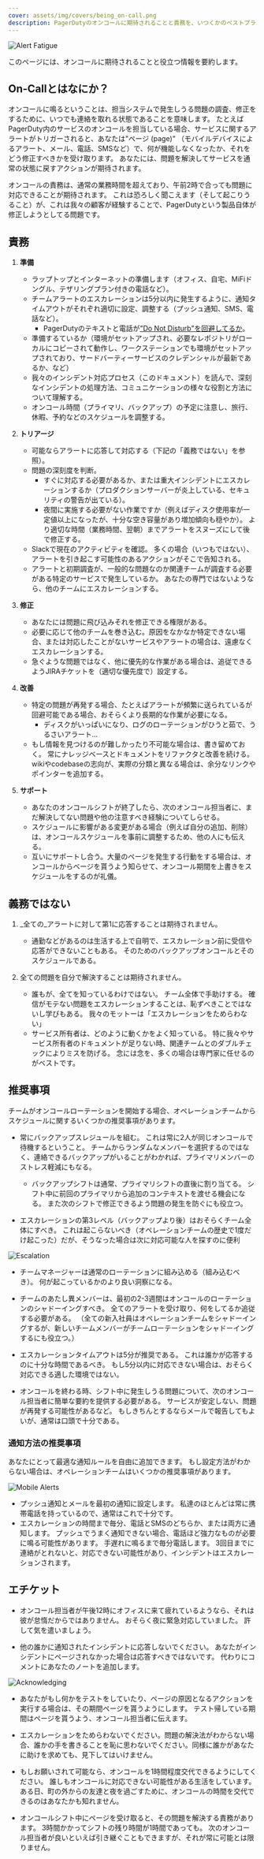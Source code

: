```yaml
---
cover: assets/img/covers/being_on-call.png
description: PagerDutyのオンコールに期待されることと責務を、いつくかのベストプラクティスとエチケットの推奨事項に基づいて要約
---
```

![Alert Fatigue](../assets/img/headers/alert_fatigue.png)

このページには、オンコールに期待されることと役立つ情報を要約します。

## On-Callとはなにか？

オンコールに鳴るということは、担当システムで発生しうる問題の調査、修正をするために、いつでも連絡を取れる状態であることを意味します。
たとえばPagerDuty内のサービスのオンコールを担当している場合、サービスに関するアラートがトリガーされると、あなたは"ページ (page)" （モバイルデバイスによるアラート、メール、電話、SMSなど）で、何が機能しなくなったか、それをどう修正すべきかを受け取ります。
あなたには、問題を解決してサービスを通常の状態に戻すアクションが期待されます。

オンコールの責務は、通常の業務時間を超えており、午前2時で合っても問題に対応できることが期待されます。
これは恐ろしく聞こえます（そして起こりうること）が、これは我々の顧客が経験することで、PagerDutyという製品自体が修正しようとしてる問題です。


## 責務

1. **準備**
    * ラップトップとインターネットの準備します（オフィス、自宅、MiFiドングル、テザリングプラン付きの電話など）。
    * チームアラートのエスカレーションは5分以内に発生するように、通知タイムアウトがそれぞれ適切に設定、調整する（プッシュ通知、SMS、電話など）。
        * PagerDutyのテキストと電話が["Do Not Disturb"を回避してるか](https://support.pagerduty.com/docs/notification-phone-numbers)。
    * 準備するているか（環境がセットアップされ、必要なレポジトリがローカルにコピーされて動作し、ワークステーションでも環境がセットアップされており、サードバーティーサービスのクレデンシャルが最新であるか、など）
    * 我々のインシデント対応プロセス（このドキュメント）を読んで、深刻なインシデントの処理方法、コミュニケーションの様々な役割と方法について理解する。
    * オンコール時間（プライマリ、バックアップ）の予定に注意し、旅行、休暇、予約などのスケジュールを調整する。

1. **トリアージ**
    * 可能ならアラートに応答して対応する（下記の「義務ではない」を参照）。
    * 問題の深刻度を判断。
        * すぐに対応する必要があるか、または重大インシデントにエスカレーションするか（プロダクションサーバーが炎上している、セキュリティの警告が出ている）。
        * 夜間に実施する必要がない作業ですか（例えばディスク使用率が一定値以上になったが、十分な空き容量があり増加傾向も穏やか）。
          より適切な時間（業務時間、翌朝）までアラートをスヌーズにして後で修正する。
    * Slackで現在のアクティビティを確認。
      多くの場合（いつもではない）、アラートを引き起こす可能性のあるアクションがそこで告知される。
    * アラートと初期調査が、一般的な問題なのか関連チームが調査する必要がある特定のサービスで発生しているか。
      あなたの専門ではないようなら、他のチームにエスカレーションする。

1. **修正**
    * あなたには問題に飛び込みそれを修正できる権限がある。
    * 必要に応じて他のチームを巻き込む。原因をなかなか特定できない場合、または対応したことがないサービスやアラートの場合は、遠慮なくエスカレーションする。
    * 急ぐような問題ではなく、他に優先的な作業がある場合は、追従できるようJIRAチケットを（適切な優先度で）設定する。

1. **改善**
    * 特定の問題が再発する場合、たとえばアラートが頻繁に送られているが回避可能である場合、おそらくより長期的な作業が必要になる。
        * ディスクがいっぱいになり、ログのローテーションがひうと茹で、うるさいアラート...
    * もし情報を見つけるのが難しかったり不可能な場合は、書き留めておく。
      常にナレッジベースとドキュメントをリファクタと改善を続ける。
      wikiやcodebaseの志向が、実際の分類と異なる場合は、余分なリンクやポインターを追加する。

1. **サポート**
    * あなたのオンコールシフトが終了したら、次のオンコール担当者に、まだ解決してない問題や他の注意すべき経験についてしらせる。
    * スケジュールに影響がある変更がある場合（例えば自分の追加、削除）は、オンコールスケジュールを事前に調整するため、他の人にも伝える。
    * 互いにサポートし合う。大量のページを発生する行動をする場合は、オンコールからベージを貰うよう知らせて、オンコール期間を上書きをスケジュールをするのが礼儀。

## 義務ではない

1. _全ての_アラートに対して第1に応答することは期待されません。
    * 通勤などがあるのは生活する上で自明で、エスカレーション前に受信や応答ができないこともある。
      そのためのバックアップオンコールとそのスケジュールである。

1. 全ての問題を自分で解決することは期待されません。
    * 誰もが、全てを知っているわけではない。
      チーム全体で手助けする。
      確信がモテない問題をエスカレーションすることは、恥ずべきことではないし学びもある。
      我々のモットーは「エスカレーションをためらわない」
    * サービス所有者は、どのように動くかをよく知っている。
      特に我々やサービス所有者のドキュメントが足りない時、関連チームとのダブルチェックによりミスを防げる。
      念には念を、多くの場合は専門家に任せるのがベストです。

## 推奨事項

チームがオンコールローテーションを開始する場合、オペレーションチームからスケジュールに関するいくつかの推奨事項があります。

* 常にバックアップスレジュールを組む。
  これは常に2人が同じオンコールで待機するということ。
  チームからランダムなメンバーを選択するのではなく、連絡できるバックアップがいることがわかれば、プライマリメンバーのストレス軽減にもなる。
    * バックアップシフトは通常、プライマリシフトの直後に割り当てる。
      シフト中に前回のプライマリから追加のコンテキストを渡せる機会になる。
      また次のシフトで修正できるよう問題の発生を防ぐにも役立つ。

* エスカレーションの第3レベル（バックアップより後）はおそらくチーム全体にすべき。
  これは起こらないべき（オペレーションチームの歴史で1度だけ起こった）だが、そうなった場合は次に対応可能な人を探すのに便利

![Escalation](../assets/img/misc/escalation.png)

* チームマネージャーは通常のローテーションに組み込める（組み込むべき）。
  何が起こっているかのより良い洞察になる。

* チームのあたし異メンバーは、最初の2-3週間はオンコールのローテーションのシャドーイングすべき。
  全てのアラートを受け取り、何をしてるか追従する必要がある。
  （全ての新入社員はオペレーションチームをシャドーイングするが、新しいチームメンバーがチームローテーションをシャドーイングするにも役立つ。）

* エスカレーションタイムアウトは5分が推奨である。
  これは誰かが応答するのに十分な時間であるべき。
  もし5分以内に対応できない場合は、おそらく対応できる適した環境ではない。

* オンコールを終わる時、シフト中に発生しうる問題について、次のオンコール担当者に簡単な要約を提供する必要がある。
  サービスが安定しない、問題が再発する可能性があるなど。
  もしきちんとするならメールで報告してもよいが、通常は口頭で十分である。

### 通知方法の推奨事項

あなたにとって最適な通知ルールを自由に追加できます。
もし設定方法がわからない場合は、オペレーションチームはいくつかの推奨事項があります。

![Mobile Alerts](../assets/img/misc/mobile_alerts.png)

* プッシュ通知とメールを最初の通知に設定します。
  私達のほとんどは常に携帯電話を持っているので、通常はこれで十分です。
* エスカレーションの時間まで毎分、電話とSMSのどちらか、または両方に通知します。
  プッシュでうまく通知できない場合、電話ほど強力なものが必要に鳴る可能性があります。
  手遅れに鳴るまで毎分電話します。
  3回目までに連絡がとれないと、対応できない可能性があり、インシデントはエスカレーションされます。

## エチケット

* オンコール担当者が午後12時にオフィスに来て疲れているようなら、それは彼が怠惰だからではありません。
  おそらく夜に緊急対応していました。
  許して気を遣いましょう。

* 他の誰かに通知されたインシデントに応答しないでください。
  あなたがインシデントにページされなかった場合は応答すべきではないです。
  代わりにコメントにあなたのノートを追加します。

![Acknowledging](../assets/img/misc/ack.png)

* あなたがもし何かをテストをしていたり、ページの原因となるアクションを実行する場合は、その期間ページを貰うようにします。
  テスト帰している期間はページを貰うよう、オンコール担当者に伝えます。

* エスカレーションをためらわないでください。問題の解決法がわからない場合、誰かの手を書きることを恥に思わないでください。同様に誰かがあなたに助けを求めても、見下してはいけません。

* もしお願いされて可能なら、オンコールを1時間程度交代できるようにしてください。
  誰しもオンコールに対応できない可能性がある生活をしています。
  ある日、町の外からの友達と夜を過ごすために、オンコールの時間を交代できるのはあなたかも知れません。

* オンコールシフト中にページを受け取ると、その問題を解決する責務があります。
  3時間かかってシフトの残り時間が1時間であっても。
  次のオンコール担当者が良いといえば引き継ぐこともできますが、それが常に可能とは限りません。
